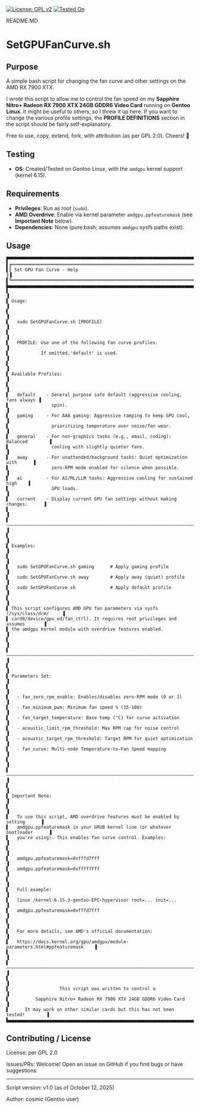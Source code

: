 [![License: GPL v2](https://img.shields.io/badge/License-GPL%20v2-blue.svg)](https://www.gnu.org/licenses/gpl-2.0)
[![Tested On](https://img.shields.io/badge/Tested%20On-Gentoo-brightgreen)](https://github.com/Cosmic-AU/SetGPUFanCurve/issues)

README.MD

# SetGPUFanCurve.sh

## Purpose

A simple bash script for changing the fan curve and other settings on the AMD RX 7900 XTX.

I wrote this script to allow me to control the fan speed on my **Sapphire Nitro+ Radeon RX 7900 XTX 24GB GDDR6 Video Card** running on **Gentoo Linux**. It might be useful to others, so I threw it up here. If you want to change the various profile settings, the **PROFILE DEFINITIONS** section in the script should be fairly self-explanatory.

Free to use, copy, extend, fork, with attribution (as per GPL 2.0). Cheers! 🚀

## Testing

- **OS**: Created/Tested on Gentoo Linux,  with the `amdgpu` kernel support (kernel 6.15).

## Requirements

- **Privileges**:    Run as root (`sudo`).
- **AMD Overdrive**: Enable via kernel parameter `amdgpu.ppfeaturemask` (see **Important Note** below).
- **Dependencies**:  None (pure bash; assumes `amdgpu` sysfs paths exist).

## Usage

```
▛▀▀▀▀▀▀▀▀▀▀▀▀▀▀▀▀▀▀▀▀▀▀▀▀▀▀▀▀▀▀▀▀▀▀▀▀▀▀▀▀▀▀▀▀▀▀▀▀▀▀▀▀▀▀▀▀▀▀▀▀▀▀▀▀▀▀▀▀▀▀▀▀▀▀▀▀▀▀▜
▌╔════════════════════════════════════════════════════════════════════════════╗▐
▌║ Set GPU Fan Curve - Help                                                   ║▐
▌╚════════════════════════════════════════════════════════════════════════════╝▐
▙▄▄▄▄▄▄▄▄▄▄▄▄▄▄▄▄▄▄▄▄▄▄▄▄▄▄▄▄▄▄▄▄▄▄▄▄▄▄▄▄▄▄▄▄▄▄▄▄▄▄▄▄▄▄▄▄▄▄▄▄▄▄▄▄▄▄▄▄▄▄▄▄▄▄▄▄▄▄▟
▌                                                                              ▐
▌ Usage:                                                                       ▐
▌                                                                              ▐
▌   sudo SetGPUFanCurve.sh [PROFILE]                                           ▐
▌                                                                              ▐
▌   PROFILE: Use one of the following fan curve profiles.                      ▐
▌            If omitted,'default' is used.                                     ▐
▌                                                                              ▐
▌ Available Profiles:                                                          ▐
▌                                                                              ▐
▌   default    - General purpose safe default (aggressive cooling, fans always ▐
▌                spin).                                                        ▐
▌   gaming     - For AAA gaming: Aggressive ramping to keep GPU cool,          ▐
▌                prioritizing temperature over noise/fan wear.                 ▐
▌   general    - For non-graphics tasks (e.g., email, coding): Balanced        ▐
▌                cooling with slightly quieter fans.                           ▐
▌   away       - For unattended/background tasks: Quiet optimization with      ▐
▌                zero-RPM mode enabled for silence when possible.              ▐
▌   ai         - For AI/ML/LLM tasks: Aggressive cooling for sustained high    ▐
▌                GPU loads.                                                    ▐
▌   current    - Display current GPU fan settings without making changes.      ▐
▌                                                                              ▐
▌——————————————————————————————————————————————————————————————————————————————▐
▌                                                                              ▐
▌ Examples:                                                                    ▐
▌                                                                              ▐
▌   sudo SetGPUFanCurve.sh gaming      # Apply gaming profile                  ▐
▌   sudo SetGPUFanCurve.sh away        # Apply away (quiet) profile            ▐
▌   sudo SetGPUFanCurve.sh             # Apply default profile                 ▐
▌                                                                              ▐
▌ This script configures AMD GPU fan parameters via sysfs (/sys/class/drm/     ▐
▌ card0/device/gpu_od/fan_ctrl). It requires root privileges and assumes       ▐
▌ the amdgpu kernel module with overdrive features enabled.                    ▐
▌                                                                              ▐
▌——————————————————————————————————————————————————————————————————————————————▐
▌                                                                              ▐
▌ Parameters Set:                                                              ▐
▌                                                                              ▐
▌   - fan_zero_rpm_enable: Enables/disables zero-RPM mode (0 or 1)             ▐
▌   - fan_minimum_pwm: Minimum fan speed % (15-100)                            ▐
▌   - fan_target_temperature: Base temp (°C) for curve activation              ▐
▌   - acoustic_limit_rpm_threshold: Max RPM cap for noise control              ▐
▌   - acoustic_target_rpm_threshold: Target RPM for quiet optimization         ▐
▌   - fan_curve: Multi-node Temperature-to-Fan Speed mapping                   ▐
▌                                                                              ▐
▌——————————————————————————————————————————————————————————————————————————————▐
▌                                                                              ▐
▌ Important Note:                                                              ▐
▌                                                                              ▐
▌   To use this script, AMD overdrive features must be enabled by setting      ▐
▌   amdgpu.ppfeaturemask in your GRUB kernel line (or whatever bootloader      ▐
▌   you're using). This enables fan curve control. Examples:                   ▐
▌                                                                              ▐
▌   amdgpu.ppfeaturemask=0xfffd7fff                                            ▐
▌   amdgpu.ppfeaturemask=0xffffffff                                            ▐
▌                                                                              ▐
▌   Full example:                                                              ▐
▌   linux /kernel-6.15.3-gentoo-EPC-hypervisor root=... init=...               ▐
▌   amdgpu.ppfeaturemask=0xfffd7fff                                            ▐
▌                                                                              ▐
▌   For more details, see AMD's official documentation:                        ▐
▌   https://docs.kernel.org/gpu/amdgpu/module-parameters.html#ppfeaturemask    ▐
▌                                                                              ▐
▌——————————————————————————————————————————————————————————————————————————————▐
▌                                                                              ▐
▌                   This script was written to control a                       ▐
▌          Sapphire Nitro+ Radeon RX 7900 XTX 24GB GDDR6 Video Card            ▐
▌      It may work on other similar cards but this has not been tested!        ▐
▙▄▄▄▄▄▄▄▄▄▄▄▄▄▄▄▄▄▄▄▄▄▄▄▄▄▄▄▄▄▄▄▄▄▄▄▄▄▄▄▄▄▄▄▄▄▄▄▄▄▄▄▄▄▄▄▄▄▄▄▄▄▄▄▄▄▄▄▄▄▄▄▄▄▄▄▄▄▄▟
```

## Contributing / License

License: per GPL 2.0

Issues/PRs: Welcome! Open an issue on GitHub if you find bugs or have suggestions.

---

Script version: v1.0 (as of October 12, 2025)

Author: cosmic (Gentoo user)
